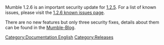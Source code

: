 Mumble 1.2.6 is an important security update for
[1.2.5](1.2.5 "wikilink"). For a list of known issues, please visit the
[1.2.6 known issues page](1.2.6_Known_Issues "wikilink").

There are no new features but only three security fixes, details about
them can be found in the
[Mumble-Blog](http://blog.mumble.info/mumble-1-2-6/).

[Category:Documentation
English](Category:Documentation_English "wikilink")
[Category:Releases](Category:Releases "wikilink")
